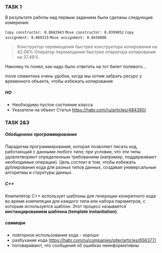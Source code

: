 ### TASK 1
В результате работы над первым заданием были сделаны следующие измерения:

`Copy constructor: 0.0682943`
`Move constructor: 0.0399052`
`Copy assignment: 0.069315`
`Move assignment: 0.0434806`

> Конструктор перемещения быстрее конструктора копирования на 42.06%
> Оператор перемещения быстрее оператора копирования на 37.48%

Наконец-то понял, как надо было ответить на тот билет полевого...

move семантика очень удобна, когда мы хотим забрать ресурс у временного объекта, чтобы избежать копирования
##### НО
- Необходимо пустое состояние класса
- Указатели на объект
Статья https://habr.com/ru/articles/484380/

### TASK 2&3
##### Обобщенное программирование
Парадигма программирования, которая позволяет писать код, работающий с данными _любого типа_, при условии, что эти типы удовлетворяют определенным требованиям (например, поддерживают необходимые операции). Цель состоит в том, чтобы избежать дублирования кода для разных типов данных, создавая универсальные алгоритмы и структуры данных.
##### C++
Компилятор C++ использует шаблоны для _генерации_ конкретного кода во время компиляции для каждого типа или набора параметров, с которым используется шаблон. Этот процесс называется **инстанцированием шаблона (template instantiation)**.
##### саммари
- повторное использование кода - хорошо
- разбухание кода https://habr.com/ru/companies/piter/articles/656377/
- поговаривают, что сообщения об ошибках неинформативны
